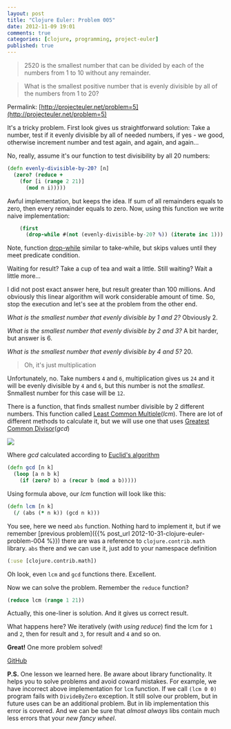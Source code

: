 ```yaml
---
layout: post
title: "Clojure Euler: Problem 005"
date: 2012-11-09 19:01
comments: true
categories: [clojure, programming, project-euler]
published: true
---
```


> 2520 is the smallest number that can be divided by each of the numbers from 1 to 10 without any remainder.

> What is the smallest positive number that is evenly divisible by all of the numbers from 1 to 20?

Permalink: [http://projecteuler.net/problem=5](http://projecteuler.net/problem=5)

<!-- more -->

It's a tricky problem. First look gives us straightforward solution:
Take a number, test if it evenly divisible by all of needed numbers, if yes - we good,
otherwise increment number and test again, and again, and again...

No, really, assume it's our function to test divisibility by all 20 numbers:

``` clojure
(defn evenly-divisible-by-20? [n]
  (zero? (reduce +
    (for [i (range 2 21)]
      (mod n i)))))
```

Awful implementation, but keeps the idea.
If sum of all remainders equals to zero, then every remainder equals to zero.
Now, using this function we write naive implementation:

``` clojure
    (first
      (drop-while #(not (evenly-divisible-by-20? %)) (iterate inc 1)))
```

Note, function [drop-while](http://clojuredocs.org/clojure_core/clojure.core/drop-while)
similar to take-while, but skips values until they meet predicate condition.

Waiting for result? Take a cup of tea and wait a little. Still waiting? Wait a little more...

I did not post exact answer here, but result greater than 100 millions.
And obviously this linear algorithm will work considerable amount of time.
So, stop the execution and let's see at the problem from the other end.

*What is the smallest number that evenly divisible by 1 and 2?*
Obviously 2.

*What is the smallest number that evenly divisible by 2 and 3?*
A bit harder, but answer is 6.

*What is the smallest number that evenly divisible by 4 and 5?*
20.

> Oh, it's just multiplication

Unfortunately, no. Take numbers `4` and `6`, multiplication gives us `24` and it will be evenly divisible by `4` and `6`, but
this number is not the *smallest*. Snmallest number for this case will be `12`.

There is a function, that finds smallest number divisible by 2 different numbers.
This function called [Least Common Multiple](http://en.wikipedia.org/wiki/Least_common_multiple)(*lcm*).
There are lot of different methods to calculate it, but we will use one that uses
[Greatest Common Divisor](http://en.wikipedia.org/wiki/Greatest_common_divisor)(*gcd*)

![](http://upload.wikimedia.org/math/5/b/3/5b3f3c62dd59cc5594af7b2ece3798fb.png)

Where *gcd* calculated according to [Euclid's algorithm](http://en.wikipedia.org/wiki/Euclidean_algorithm)

``` clojure
(defn gcd [n k]
  (loop [a n b k]
    (if (zero? b) a (recur b (mod a b)))))
```

Using formula above, our *lcm* function will look like this:

``` clojure
(defn lcm [n k]
  (/ (abs (* n k)) (gcd n k)))
```

You see, here we need `abs` function. Nothing hard to implement it, but if we remember
[previous problem]({{% post_url 2012-10-31-clojure-euler-problem-004 %}}) there are was a reference
to `clojure.contrib.math` library. `abs` there and we can use it, just add to your namespace definition

``` clojure
(:use [clojure.contrib.math])
```

Oh look, even `lcm` and `gcd` functions there. Excellent.

Now we can solve the problem. Remember the `reduce` function?

``` clojure
(reduce lcm (range 1 21))
```

Actually, this one-liner is solution. And it gives us correct result.

What happens here? We iteratively (*with using reduce*) find the lcm for `1` and `2`,
then for result and `3`, for result and `4` and so on.

**Great!** One more problem solved!

[GitHub](https://github.com/mishadoff/project-euler/blob/master/src/project_euler/problem005.clj)

**P.S.** One lesson we learned here. Be aware about library functionality. It helps you
to solve problems and avoid coward mistakes. For example, we have incorrect above implementation
for `lcm` function. If we call `(lcm 0 0)` program fails with `DivideByZero` exception.
It still solve our problem, but in future uses can be an additional problem.
But in lib implementation this error is covered. And we can be sure that *almost always* libs contain much less
errors that your *new fancy wheel*.
